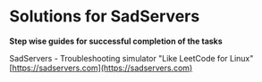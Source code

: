 # Solutions for SadServers 
**Step wise guides for successful completion of the tasks**  

SadServers - Troubleshooting simulator "Like LeetCode for Linux"  
[https://sadservers.com](https://sadservers.com)
